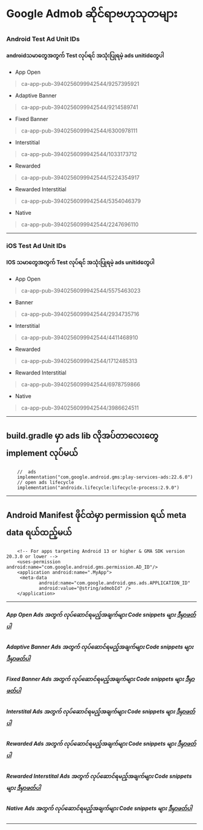 # Google Admob ဆိုင်ရာဗဟုသုတများ

### Android Test Ad Unit IDs
#### androidသမာတွေအတွက် Test လုပ်ရင် အသုံးပြုရမဲ့ ads unitidတွေပါ

* App Open	
> ca-app-pub-3940256099942544/9257395921

* Adaptive Banner	
> ca-app-pub-3940256099942544/9214589741

* Fixed Banner
> ca-app-pub-3940256099942544/6300978111

* Interstitial
> ca-app-pub-3940256099942544/1033173712

* Rewarded	
> ca-app-pub-3940256099942544/5224354917

* Rewarded Interstitial	
> ca-app-pub-3940256099942544/5354046379

* Native	
> ca-app-pub-3940256099942544/2247696110

___

### iOS Test Ad Unit IDs
#### IOS သမာတွေအတွက် Test လုပ်ရင် အသုံးပြုရမဲ့ ads unitidတွေပါ

* App Open
> ca-app-pub-3940256099942544/5575463023

* Banner
> ca-app-pub-3940256099942544/2934735716

* Interstitial	
> ca-app-pub-3940256099942544/4411468910

* Rewarded	
> ca-app-pub-3940256099942544/1712485313

* Rewarded Interstitial	
> ca-app-pub-3940256099942544/6978759866

* Native
> ca-app-pub-3940256099942544/3986624511

___

## build.gradle မှာ ads lib လိုအပ်တာလေးတွေ  implement လုပ်မယ်

```
    //  ads
    implementation("com.google.android.gms:play-services-ads:22.6.0")
    // open ads lifecycle
    implementation("androidx.lifecycle:lifecycle-process:2.9.0")
```
___

## Android Manifest ဖိုင်ထဲမှာ permission ရယ် meta data ရယ်ထည့်မယ်

```
    <!-- For apps targeting Android 13 or higher & GMA SDK version 20.3.0 or lower -->
    <uses-permission android:name="com.google.android.gms.permission.AD_ID"/>
    <application android:name=".MyApp">
     <meta-data
            android:name="com.google.android.gms.ads.APPLICATION_ID"
            android:value="@string/admobId" />
    </application>

```
___

##### App Open Ads အတွက် လုပ်ဆောင်ရမည့်အချက်များ Code snippets များ   [ ဒီမှာဖတ်ပါ ](AppOpenAds.md "AppOpenAds အကြောင်း")

##### Adaptive Banner Ads အတွက် လုပ်ဆောင်ရမည့်အချက်များ Code snippets များ   [ ဒီမှာဖတ်ပါ ](AdaptiveBannerAds.md "AdaptiveBannerAds အကြောင်း")

##### Fixed Banner Ads အတွက် လုပ်ဆောင်ရမည့်အချက်များ Code snippets များ   [ ဒီမှာဖတ်ပါ ](FixedBannerAds.md "FixedBannerAds အကြောင်း")

##### Interstital Ads အတွက် လုပ်ဆောင်ရမည့်အချက်များ Code snippets များ   [ ဒီမှာဖတ်ပါ ](InterstitalAds.md "InterstitalAds အကြောင်း")

##### Rewarded Ads အတွက် လုပ်ဆောင်ရမည့်အချက်များ Code snippets များ   [ ဒီမှာဖတ်ပါ ](RewardedAds.md "RewardAds အကြောင်း")

##### Rewarded Interstital Ads အတွက် လုပ်ဆောင်ရမည့်အချက်များ Code snippets များ   [ ဒီမှာဖတ်ပါ ](RewardedInterstitalAds.md "RewardedInterstitalAds အကြောင်း")

##### Native Ads အတွက် လုပ်ဆောင်ရမည့်အချက်များ Code snippets များ   [ ဒီမှာဖတ်ပါ ](NativeAds.md "NativeAds အကြောင်း")
___

